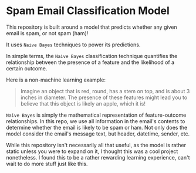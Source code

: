 # Spam Email Classification Model


This repository is built around a model that predicts whether any given email is spam, or not spam (ham)! 

It uses ```Naive Bayes``` techniques to power its predictions. 

In simple terms, the ```Naive Bayes``` classification technique quantifies the relationship between the presence of a feature and the likelihood of a certain outcome. 

Here is a non-machine learning example:



> Imagine an object that is red, round, has a stem on top, and is about 3 inches in diameter. The presence of these features might lead you to believe that this object is likely an apple, which it is!

```Naive Bayes``` is simply the mathematical representation of feature-outcome relationships. In this repo, we use all information in the email's contents to determine whether the email is likely to be spam or ham. Not only does the model consider the email's message text, but header, datetime, sender, etc.


While this repository isn't necessarily all that useful, as the model is rather static unless you were to expand on it, I thought this was a cool project nonetheless. I found this to be a rather rewarding learning experience, can't wait to do more stuff just like this.
